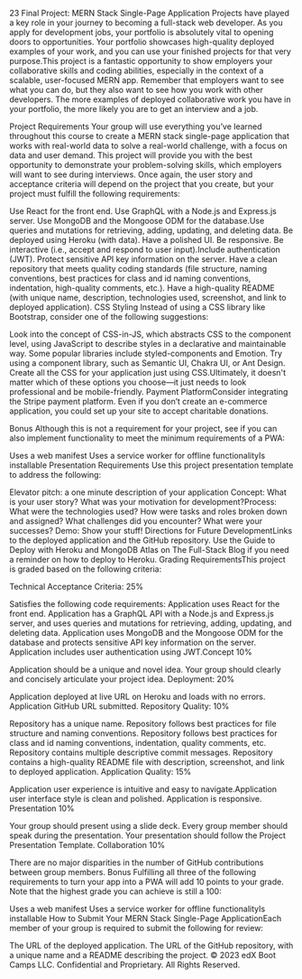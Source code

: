 23 Final Project: MERN Stack Single-Page Application
​Projects have played a key role in your journey to becoming a full-stack web developer. As you apply for development jobs, your portfolio is absolutely vital to opening doors to opportunities. Your portfolio showcases high-quality deployed examples of your work, and you can use your finished projects for that very purpose.​This project is a fantastic opportunity to show employers your collaborative skills and coding abilities, especially in the context of a scalable, user-focused MERN app. Remember that employers want to see what you can do, but they also want to see how you work with other developers. The more examples of deployed collaborative work you have in your portfolio, the more likely you are to get an interview and a job.​

Project Requirements
​Your group will use everything you’ve learned throughout this course to create a MERN stack single-page application that works with real-world data to solve a real-world challenge, with a focus on data and user demand. This project will provide you with the best opportunity to demonstrate your problem-solving skills, which employers will want to see during interviews. Once again, the user story and acceptance criteria will depend on the project that you create, but your project must fulfill the following requirements:​

Use React for the front end.​
Use GraphQL with a Node.js and Express.js server.​
Use MongoDB and the Mongoose ODM for the database.​
Use queries and mutations for retrieving, adding, updating, and deleting data.​
Be deployed using Heroku (with data).​
Have a polished UI.​
Be responsive.​
Be interactive (i.e., accept and respond to user input).​
Include authentication (JWT).​
Protect sensitive API key information on the server.​
Have a clean repository that meets quality coding standards (file structure, naming conventions, best practices for class and id naming conventions, indentation, high-quality comments, etc.).​
Have a high-quality README (with unique name, description, technologies used, screenshot, and link to deployed application).​
CSS Styling
​Instead of using a CSS library like Bootstrap, consider one of the following suggestions:​

Look into the concept of CSS-in-JS, which abstracts CSS to the component level, using JavaScript to describe styles in a declarative and maintainable way. Some popular libraries include styled-components and Emotion.​
Try using a component library, such as Semantic UI, Chakra UI, or Ant Design.​
Create all the CSS for your application just using CSS.​Ultimately, it doesn't matter which of these options you choose—it just needs to look professional and be mobile-friendly.​
Payment Platform
​Consider integrating the Stripe payment platform. Even if you don’t create an e-commerce application, you could set up your site to accept charitable donations.​

Bonus
​Although this is not a requirement for your project, see if you can also implement functionality to meet the minimum requirements of a PWA:​

Uses a web manifest​
Uses a service worker for offline functionality​
Is installable​
Presentation Requirements
​Use this project presentation template to address the following:​

Elevator pitch: a one minute description of your application​
Concept: What is your user story? What was your motivation for development?​
Process: What were the technologies used? How were tasks and roles broken down and assigned? What challenges did you encounter? What were your successes?​
Demo: Show your stuff!​
Directions for Future Development​
Links to the deployed application and the GitHub repository. Use the Guide to Deploy with Heroku and MongoDB Atlas on The Full-Stack Blog if you need a reminder on how to deploy to Heroku.​
Grading Requirements
​This project is graded based on the following criteria:​

Technical Acceptance Criteria: 25%
​

Satisfies the following code requirements:​
Application uses React for the front end.​
Application has a GraphQL API with a Node.js and Express.js server, and uses queries and mutations for retrieving, adding, updating, and deleting data.​
Application uses MongoDB and the Mongoose ODM for the database and protects sensitive API key information on the server.​
Application includes user authentication using JWT.​
Concept 10%
​

Application should be a unique and novel idea.​
Your group should clearly and concisely articulate your project idea.​
Deployment: 20%
​

Application deployed at live URL on Heroku and loads with no errors.​
Application GitHub URL submitted.​
Repository Quality: 10%
​

Repository has a unique name.​
Repository follows best practices for file structure and naming conventions.​
Repository follows best practices for class and id naming conventions, indentation, quality comments, etc.​
Repository contains multiple descriptive commit messages.​
Repository contains a high-quality README file with description, screenshot, and link to deployed application.​
Application Quality: 15%
​

Application user experience is intuitive and easy to navigate.​
Application user interface style is clean and polished.​
Application is responsive.​
Presentation 10%
​

Your group should present using a slide deck.​
Every group member should speak during the presentation.​
Your presentation should follow the Project Presentation Template.​
Collaboration 10%
​

There are no major disparities in the number of GitHub contributions between group members.​
Bonus
​Fulfilling all three of the following requirements to turn your app into a PWA will add 10 points to your grade. Note that the highest grade you can achieve is still a 100:​

Uses a web manifest​
Uses a service worker for offline functionality​
Is installable​
How to Submit Your MERN Stack Single-Page Application
​Each member of your group is required to submit the following for review:​

The URL of the deployed application.​
The URL of the GitHub repository, with a unique name and a README describing the project.​
© 2023 edX Boot Camps LLC. Confidential and Proprietary. All Rights Reserved.